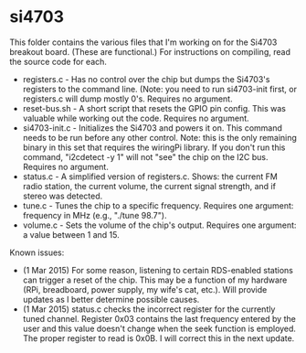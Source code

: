 # si4703
This folder contains the various files that I'm working on for the Si4703 breakout board. (These are functional.)  For instructions on compiling, read the source code for each.

* registers.c - Has no control over the chip but dumps the Si4703's registers to the command line.  (Note: you need to run si4703-init first, or registers.c will dump mostly 0's.  Requires no argument.
* reset-bus.sh - A short script that resets the GPIO pin config.  This was valuable while working out the code.  Requires no argument.
* si4703-init.c - Initializes the Si4703 and powers it on.  This command needs to be run before any other control.  Note: this is the only remaining binary in this set that requires the wiringPi library.  If you don't run this command, "i2cdetect -y 1" will not "see" the chip on the I2C bus.  Requires no argument.
* status.c - A simplified version of registers.c.  Shows: the current FM radio station, the current volume, the current signal strength, and if stereo was detected.
* tune.c - Tunes the chip to a specific frequency.  Requires one argument: frequency in MHz (e.g., "./tune 98.7").
* volume.c - Sets the volume of the chip's output.  Requires one argument: a value between 1 and 15.

Known issues:
* (1 Mar 2015) For some reason, listening to certain RDS-enabled stations can trigger a reset of the chip.  This may be a function of my hardware (RPi, breadboard, power supply, my wife's cat, etc.).  Will provide updates as I better determine possible causes.
* (1 Mar 2015) status.c checks the incorrect register for the currently tuned channel.  Register 0x03 contains the last frequency entered by the user and this value doesn't change when the seek function is employed.  The proper register to read is 0x0B.  I will correct this in the next update.
